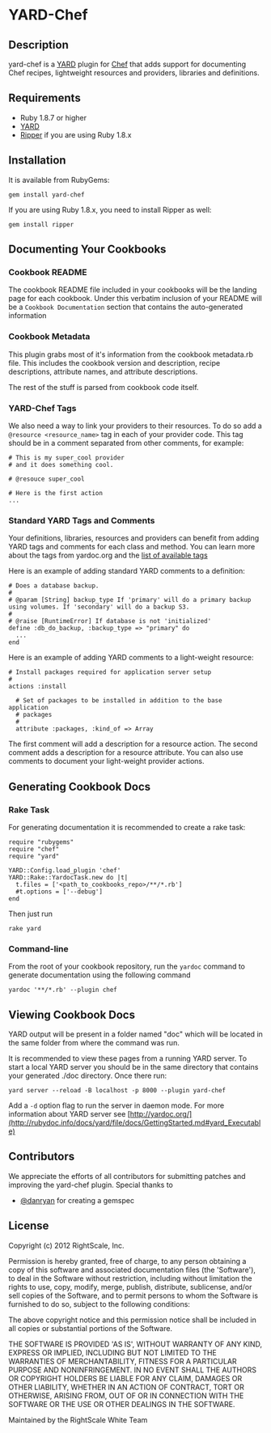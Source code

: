 # YARD-Chef

## Description

yard-chef is a [YARD](http://yardoc.org/) plugin for
[Chef](http://www.opscode.com/chef/) that adds support for documenting Chef
recipes, lightweight resources and providers, libraries and definitions.

## Requirements

* Ruby 1.8.7 or higher
* [YARD](http://yardoc.org/)
* [Ripper](https://github.com/lsegal/ripper18) if you are using Ruby 1.8.x

## Installation

It is available from RubyGems:

    gem install yard-chef

If you are using Ruby 1.8.x, you need to install Ripper as well:

    gem install ripper

## Documenting Your Cookbooks

### Cookbook README
The cookbook README file included in your cookbooks will be the landing page for
each cookbook.  Under this verbatim inclusion of your README will be a
```Cookbook Documentation``` section that contains the auto-generated information

### Cookbook Metadata
This plugin grabs most of it's information from the cookbook metadata.rb file.
This includes the cookbook version and description, recipe descriptions,
attribute names, and attribute descriptions.

The rest of the stuff is parsed from cookbook code itself.

### YARD-Chef Tags
We also need a way to link your providers to their resources.  To do so add a
``` @resource <resource_name>``` tag in each of your provider code.  This tag
should be in a comment separated from other comments, for example:

    # This is my super_cool provider
    # and it does something cool.

    # @resouce super_cool

    # Here is the first action
    ...

### Standard YARD Tags and Comments
Your definitions, libraries, resources and providers can benefit from
adding YARD tags and comments for each class and method.  You can learn more about the tags from
yardoc.org and the [list of available tags](http://rubydoc.info/docs/yard/file/docs/Tags.md#List_of_Available_Tags)

Here is an example of adding standard YARD comments to a definition:

    # Does a database backup.
    #
    # @param [String] backup_type If 'primary' will do a primary backup using volumes. If 'secondary' will do a backup S3.
    #
    # @raise [RuntimeError] If database is not 'initialized'
    define :db_do_backup, :backup_type => "primary" do
      ...
    end

Here is an example of adding YARD comments to a light-weight resource:

    # Install packages required for application server setup
    #
    actions :install

      # Set of packages to be installed in addition to the base application
      # packages
      #
      attribute :packages, :kind_of => Array

The first comment will add a description for a resource action. The second
comment adds a description for a resource attribute. You can also use comments
to document your light-weight provider actions.

## Generating Cookbook Docs

### Rake Task
For generating documentation it is recommended to create a rake task:

    require "rubygems"
    require "chef"
    require "yard"

    YARD::Config.load_plugin 'chef'
    YARD::Rake::YardocTask.new do |t|
      t.files = ['<path_to_cookbooks_repo>/**/*.rb']
      #t.options = ['--debug']
    end

Then just run

    rake yard

### Command-line
From the root of your cookbook repository, run the ```yardoc``` command to
generate documentation using the following command

    yardoc '**/*.rb' --plugin chef

## Viewing Cookbook Docs
YARD output will be present in a folder named "doc" which will be located in
the same folder from where the command was run.

It is recommended to view these pages from a running YARD server.  To start a
local YARD server you should be in the same directory that contains your
generated ./doc directory.  Once there run:

    yard server --reload -B localhost -p 8000 --plugin yard-chef

Add a ```-d``` option flag to run the server in daemon mode.  For more
information about YARD server see [http://yardoc.org/](http://rubydoc.info/docs/yard/file/docs/GettingStarted.md#yard_Executable)

## Contributors
We appreciate the efforts of all contributors for submitting patches and
improving the yard-chef plugin. Special thanks to

* [@danryan](https://github.com/danryan) for creating a gemspec

## License

Copyright (c) 2012 RightScale, Inc.

Permission is hereby granted, free of charge, to any person obtaining
a copy of this software and associated documentation files (the
'Software'), to deal in the Software without restriction, including
without limitation the rights to use, copy, modify, merge, publish,
distribute, sublicense, and/or sell copies of the Software, and to
permit persons to whom the Software is furnished to do so, subject to
the following conditions:

The above copyright notice and this permission notice shall be
included in all copies or substantial portions of the Software.

THE SOFTWARE IS PROVIDED 'AS IS', WITHOUT WARRANTY OF ANY KIND,
EXPRESS OR IMPLIED, INCLUDING BUT NOT LIMITED TO THE WARRANTIES OF
MERCHANTABILITY, FITNESS FOR A PARTICULAR PURPOSE AND NONINFRINGEMENT.
IN NO EVENT SHALL THE AUTHORS OR COPYRIGHT HOLDERS BE LIABLE FOR ANY
CLAIM, DAMAGES OR OTHER LIABILITY, WHETHER IN AN ACTION OF CONTRACT,
TORT OR OTHERWISE, ARISING FROM, OUT OF OR IN CONNECTION WITH THE
SOFTWARE OR THE USE OR OTHER DEALINGS IN THE SOFTWARE.

Maintained by the RightScale White Team

